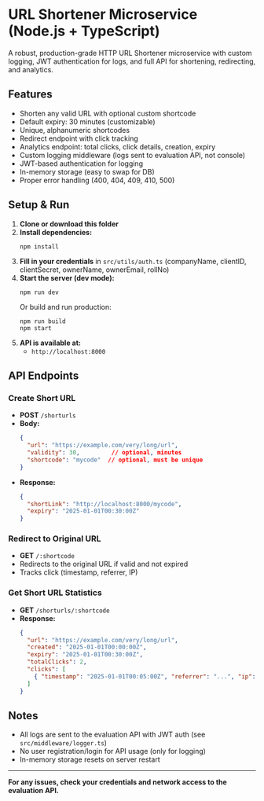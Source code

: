 # URL Shortener Microservice (Node.js + TypeScript)

A robust, production-grade HTTP URL Shortener microservice with custom logging, JWT authentication for logs, and full API for shortening, redirecting, and analytics.

## Features
- Shorten any valid URL with optional custom shortcode
- Default expiry: 30 minutes (customizable)
- Unique, alphanumeric shortcodes
- Redirect endpoint with click tracking
- Analytics endpoint: total clicks, click details, creation, expiry
- Custom logging middleware (logs sent to evaluation API, not console)
- JWT-based authentication for logging
- In-memory storage (easy to swap for DB)
- Proper error handling (400, 404, 409, 410, 500)

## Setup & Run

1. **Clone or download this folder**
2. **Install dependencies:**
   ```
   npm install
   ```
3. **Fill in your credentials** in `src/utils/auth.ts` (companyName, clientID, clientSecret, ownerName, ownerEmail, rollNo)
4. **Start the server (dev mode):**
   ```
   npm run dev
   ```
   Or build and run production:
   ```
   npm run build
   npm start
   ```
5. **API is available at:**
   - `http://localhost:8000`

## API Endpoints

### Create Short URL
- **POST** `/shorturls`
- **Body:**
  ```json
  {
    "url": "https://example.com/very/long/url",
    "validity": 30,         // optional, minutes
    "shortcode": "mycode"  // optional, must be unique
  }
  ```
- **Response:**
  ```json
  {
    "shortLink": "http://localhost:8000/mycode",
    "expiry": "2025-01-01T00:30:00Z"
  }
  ```

### Redirect to Original URL
- **GET** `/:shortcode`
- Redirects to the original URL if valid and not expired
- Tracks click (timestamp, referrer, IP)

### Get Short URL Statistics
- **GET** `/shorturls/:shortcode`
- **Response:**
  ```json
  {
    "url": "https://example.com/very/long/url",
    "created": "2025-01-01T00:00:00Z",
    "expiry": "2025-01-01T00:30:00Z",
    "totalClicks": 2,
    "clicks": [
      { "timestamp": "2025-01-01T00:05:00Z", "referrer": "...", "ip": "..." }
    ]
  }
  ```

## Notes
- All logs are sent to the evaluation API with JWT auth (see `src/middleware/logger.ts`)
- No user registration/login for API usage (only for logging)
- In-memory storage resets on server restart

---

**For any issues, check your credentials and network access to the evaluation API.** 